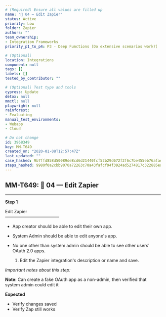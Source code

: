 ```yaml
---
# (Required) Ensure all values are filled up
name: "🔸 04 — Edit Zapier"
status: Active
priority: Low
folder: Zapier
authors: ""
team_ownership: 
- Integration Frameworks
priority_p1_to_p4: P3 - Deep Functions (Do extensive scenarios work?)

# (Optional)
location: Integrations
component: null
tags: []
labels: []
tested_by_contributor: ""

# (Optional) Test type and tools
cypress: Update
detox: null
mmctl: null
playwright: null
rainforest: 
- Evaluating
manual_test_environments: 
- Webapp
- Cloud

# Do not change
id: 3968349
key: MM-T649
created_on: "2020-01-08T12:57:47Z"
last_updated: ""
case_hashed: 9b7ffd858d50089de8cd6d21440fcf52b29d672f2f6c7be455eb76afad9dd2926985dd6b07ca5df503816054dc3741be
steps_hashed: 9980f0a2cbb9070a72263c70a43fafcf94f3924ad5274817c322885ea0951239e396d5b063ef619ec7b69e9bef0585ff
---
```


<!-- (Auto-generated) Based on frontmatter's "key" and "name" -->

## MM-T649: 🔸 04 — Edit Zapier

---

**Step 1**

Edit Zapier\
–––––––––––––––––––––––––

- App creator should be able to edit their own app.

- System Admin should be able to edit anyone's app.

- No one other than system admin should be able to see other users' OAuth 2.0 apps.

  1. Edit the Zapier integration's description or name and save.

_Important notes about this step:_

**Note**: Can create a fake OAuth app as a non-admin, then verified that system admin could edit it

**Expected**

- Verify changes saved
- Verify Zap still works
